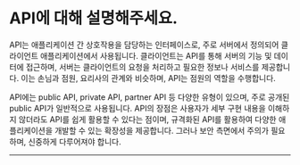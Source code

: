 # API에 대해 설명해주세요.

API는 애플리케이션 간 상호작용을 담당하는 인터페이스로, 주로 서버에서 정의되어 클라이언트 애플리케이션에서 사용됩니다.
클라이언트는 API를 통해 서버의 기능 및 데이터에 접근하며, 서버는 클라이언트의 요청을 처리하고 필요한 정보나 서비스를 제공합니다.
이는 손님과 점원, 요리사의 관계와 비슷하며, API는 점원의 역할을 수행합니다.

API에는 public API, private API, partner API 등 다양한 유형이 있으며, 주로 공개된 public API가 일반적으로 사용됩니다.
API의 장점은 사용자가 세부 구현 내용을 이해하지 않더라도 API를 쉽게 활용할 수 있다는 점이며, 규격화된 API를 활용하여 다양한 애플리케이션을
개발할 수 있는 확장성을 제공합니다. 그러나 보안 측면에서 주의가 필요하며, 신중하게 다루어져야 합니다.

---
